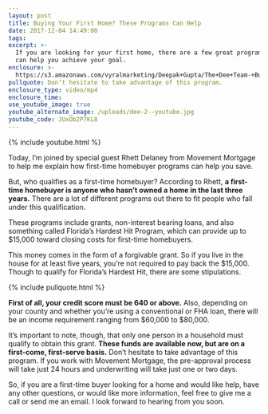 ```yaml
---
layout: post
title: Buying Your First Home? These Programs Can Help
date: 2017-12-04 14:49:00
tags:
excerpt: >-
  If you are looking for your first home, there are a few great programs that
  can help you achieve your goal.
enclosure: >-
  https://s3.amazonaws.com/vyralmarketing/Deepak+Gupta/The+Dee+Team-+Buying+Your+First+Home%253F+These+Programs+Can+Help.mp4
pullquote: Don’t hesitate to take advantage of this program.
enclosure_type: video/mp4
enclosure_time:
use_youtube_image: true
youtube_alternate_image: /uploads/dee-2--youtube.jpg
youtube_code: JUxOb2P7KL8
---
```



{% include youtube.html %}

Today, I’m joined by special guest Rhett Delaney from Movement Mortgage to help me explain how first-time homebuyer programs can help you save.

But, who qualifies as a first-time homebuyer? According to Rhett, **a first-time homebuyer is anyone who hasn’t owned a home in the last three years.** There are a lot of different programs out there to fit people who fall under this qualification.

These programs include grants, non-interest bearing loans, and also something called Florida’s Hardest Hit Program, which can provide up to $15,000 toward closing costs for first-time homebuyers.

This money comes in the form of a forgivable grant. So if you live in the house for at least five years, you’re not required to pay back the $15,000. Though to qualify for Florida’s Hardest Hit, there are some stipulations.

{% include pullquote.html %}

**First of all, your credit score must be 640 or above.** Also, depending on your county and whether you’re using a conventional or FHA loan, there will be an income requirement ranging from $60,000 to $80,000.

It’s important to note, though, that only one person in a household must qualify to obtain this grant. **These funds are available now, but are on a first-come, first-serve basis.** Don’t hesitate to take advantage of this program. If you work with Movement Mortgage, the pre-approval process will take just 24 hours and underwriting will take just one or two days.

So, if you are a first-time buyer looking for a home and would like help, have any other questions, or would like more information, feel free to give me a call or send me an email. I look forward to hearing from you soon.
